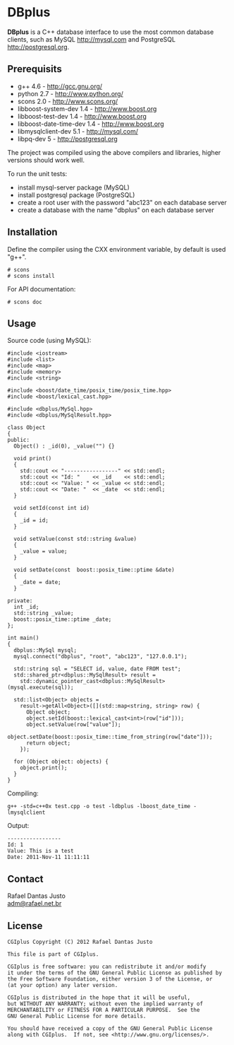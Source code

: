DBplus
=======

**DBplus** is a C++ database interface to use the most common database
clients, such as MySQL <http://mysql.com> and PostgreSQL
<http://postgresql.org>.

Prerequisits
------------

  * g++ 4.6 - <http://gcc.gnu.org/>
  * python 2.7 - <http://www.python.org/>
  * scons 2.0 - <http://www.scons.org/>
  * libboost-system-dev 1.4 - <http://www.boost.org>
  * libboost-test-dev 1.4 - <http://www.boost.org>
  * libboost-date-time-dev 1.4 - <http://www.boost.org>
  * libmysqlclient-dev 5.1 - <http://mysql.com/>
  * libpq-dev 5 - <http://postgresql.org>

  The project was compiled using the above compilers and libraries,
  higher versions should work well.

  To run the unit tests:

  * install mysql-server package (MySQL)
  * install postgresql package (PostgreSQL)
  * create a root user with the password "abc123" on each database server
  * create a database with the name "dbplus" on each database server

Installation
------------

  Define the compiler using the CXX environment variable, by default
  is used "g++".

    # scons
    # scons install

  For API documentation:

    # scons doc

Usage
-----

  Source code (using MySQL):

    #include <iostream>
    #include <list>
    #include <map>
    #include <memory>
    #include <string>

    #include <boost/date_time/posix_time/posix_time.hpp>
    #include <boost/lexical_cast.hpp>

    #include <dbplus/MySql.hpp>
    #include <dbplus/MySqlResult.hpp>

    class Object
    {
    public:
      Object() : _id(0), _value("") {}

      void print()
      {
        std::cout << "-----------------" << std::endl;
        std::cout << "Id: "    << _id    << std::endl;
        std::cout << "Value: " << _value << std::endl;
        std::cout << "Date: "  << _date  << std::endl;
      }

      void setId(const int id)
      {
        _id = id;
      }

      void setValue(const std::string &value)
      {
        _value = value;
      }

      void setDate(const  boost::posix_time::ptime &date)
      {
        _date = date;
      }

    private:
      int _id;
      std::string _value;
      boost::posix_time::ptime _date;
    };

    int main()
    {
      dbplus::MySql mysql;
      mysql.connect("dbplus", "root", "abc123", "127.0.0.1");

      std::string sql = "SELECT id, value, date FROM test";
      std::shared_ptr<dbplus::MySqlResult> result = 
        std::dynamic_pointer_cast<dbplus::MySqlResult>(mysql.execute(sql));

      std::list<Object> objects = 
        result->getAll<Object>([](std::map<string, string> row) {
          Object object;
          object.setId(boost::lexical_cast<int>(row["id"]));
          object.setValue(row["value"]);
          object.setDate(boost::posix_time::time_from_string(row["date"]));
          return object;
        });

      for (Object object: objects) {
        object.print();
      }
    }

  Compiling:

    g++ -std=c++0x test.cpp -o test -ldbplus -lboost_date_time -lmysqlclient

  Output:

    -----------------
    Id: 1
    Value: This is a test
    Date: 2011-Nov-11 11:11:11

Contact
-------

  Rafael Dantas Justo  
  <adm@rafael.net.br>

License
-------

    CGIplus Copyright (C) 2012 Rafael Dantas Justo

    This file is part of CGIplus.

    CGIplus is free software: you can redistribute it and/or modify
    it under the terms of the GNU General Public License as published by
    the Free Software Foundation, either version 3 of the License, or
    (at your option) any later version.

    CGIplus is distributed in the hope that it will be useful,
    but WITHOUT ANY WARRANTY; without even the implied warranty of
    MERCHANTABILITY or FITNESS FOR A PARTICULAR PURPOSE.  See the
    GNU General Public License for more details.

    You should have received a copy of the GNU General Public License
    along with CGIplus.  If not, see <http://www.gnu.org/licenses/>.
